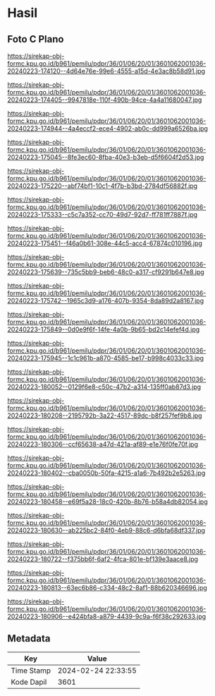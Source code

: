 # Hasil

## Foto C Plano

https://sirekap-obj-formc.kpu.go.id/b961/pemilu/pdpr/36/01/06/20/01/3601062001036-20240223-174120--4d64e76e-99e6-4555-a15d-4e3ac8b58d91.jpg

https://sirekap-obj-formc.kpu.go.id/b961/pemilu/pdpr/36/01/06/20/01/3601062001036-20240223-174405--9947818e-110f-490b-94ce-4a4a11680047.jpg

https://sirekap-obj-formc.kpu.go.id/b961/pemilu/pdpr/36/01/06/20/01/3601062001036-20240223-174944--4a4eccf2-ece4-4902-ab0c-dd999a6526ba.jpg

https://sirekap-obj-formc.kpu.go.id/b961/pemilu/pdpr/36/01/06/20/01/3601062001036-20240223-175045--8fe3ec60-8fba-40e3-b3eb-d5f6604f2d53.jpg

https://sirekap-obj-formc.kpu.go.id/b961/pemilu/pdpr/36/01/06/20/01/3601062001036-20240223-175220--abf74bf1-10c1-4f7b-b3bd-2784df56882f.jpg

https://sirekap-obj-formc.kpu.go.id/b961/pemilu/pdpr/36/01/06/20/01/3601062001036-20240223-175333--c5c7a352-cc70-49d7-92d7-ff781ff7887f.jpg

https://sirekap-obj-formc.kpu.go.id/b961/pemilu/pdpr/36/01/06/20/01/3601062001036-20240223-175451--f46a0b61-308e-44c5-acc4-67874c010196.jpg

https://sirekap-obj-formc.kpu.go.id/b961/pemilu/pdpr/36/01/06/20/01/3601062001036-20240223-175639--735c5bb9-beb6-48c0-a317-cf9291b647e8.jpg

https://sirekap-obj-formc.kpu.go.id/b961/pemilu/pdpr/36/01/06/20/01/3601062001036-20240223-175742--1965c3d9-a176-407b-9354-8da89d2a8167.jpg

https://sirekap-obj-formc.kpu.go.id/b961/pemilu/pdpr/36/01/06/20/01/3601062001036-20240223-175849--0d0e9f6f-14fe-4a0b-9b65-bd2c14efef4d.jpg

https://sirekap-obj-formc.kpu.go.id/b961/pemilu/pdpr/36/01/06/20/01/3601062001036-20240223-175945--1c1c961b-a870-4585-be17-b998c4033c33.jpg

https://sirekap-obj-formc.kpu.go.id/b961/pemilu/pdpr/36/01/06/20/01/3601062001036-20240223-180052--0129f6e8-c50c-47b2-a314-135ff0ab87d3.jpg

https://sirekap-obj-formc.kpu.go.id/b961/pemilu/pdpr/36/01/06/20/01/3601062001036-20240223-180208--2195792b-3a22-4517-89dc-b8f257fef9b8.jpg

https://sirekap-obj-formc.kpu.go.id/b961/pemilu/pdpr/36/01/06/20/01/3601062001036-20240223-180306--ccf65638-a47d-421a-af89-e1e76f0fe70f.jpg

https://sirekap-obj-formc.kpu.go.id/b961/pemilu/pdpr/36/01/06/20/01/3601062001036-20240223-180402--cba0050b-50fa-4215-a1a6-7b492b2e5263.jpg

https://sirekap-obj-formc.kpu.go.id/b961/pemilu/pdpr/36/01/06/20/01/3601062001036-20240223-180458--e69f5a28-18c0-420b-8b76-b58a4db82054.jpg

https://sirekap-obj-formc.kpu.go.id/b961/pemilu/pdpr/36/01/06/20/01/3601062001036-20240223-180630--ab225bc2-84f0-4eb9-88c6-d6bfa68df337.jpg

https://sirekap-obj-formc.kpu.go.id/b961/pemilu/pdpr/36/01/06/20/01/3601062001036-20240223-180722--f375bb6f-6af2-4fca-801e-bf139e3aace8.jpg

https://sirekap-obj-formc.kpu.go.id/b961/pemilu/pdpr/36/01/06/20/01/3601062001036-20240223-180813--63ec6b86-c334-48c2-8af1-88b620346696.jpg

https://sirekap-obj-formc.kpu.go.id/b961/pemilu/pdpr/36/01/06/20/01/3601062001036-20240223-180906--e424bfa8-a879-4439-9c9a-f6f38c292633.jpg


## Metadata

| Key        | Value               |
| ---------- | ------------------- |
| Time Stamp | 2024-02-24 22:33:55 |
| Kode Dapil | 3601                |



